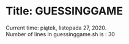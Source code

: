 # Title: GUESSINGGAME  
Current time: piątek, listopada 27, 2020.  
Number of lines in guessinggame.sh is : 30
